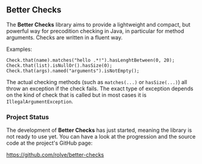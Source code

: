 ## Better Checks

The **Better Checks** library aims to provide a lightweight and compact, but powerful way for precodition checking in Java, in particular for method arguments. Checks are written in a fluent way.

Examples:

    Check.that(name).matches("hello .*!").hasLenghtBetween(0, 20);
    Check.that(list).isNullOr().hasSize(0);
    Check.that(args).named("arguments").isNotEmpty();

The actual checking methods (such as `matches(...)` or `hasSize(...)`) all throw an exception if the check fails. The exact type of exception depends on the kind of check that is called but in most cases it is `IllegalArgumentException`.

### Project Status

The development of **Better Checks** has just started, meaning the library is not ready to use yet. You can have a look at the progression and the source code at the project&apos;s GitHub page:

<https://github.com/rolve/better-checks>
